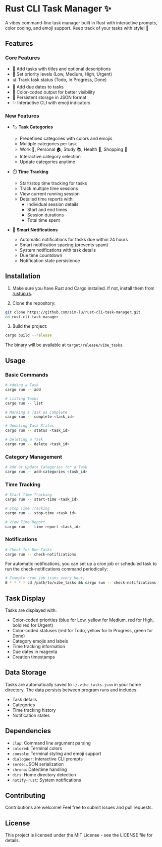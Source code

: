 # Rust CLI Task Manager ✨

A vibey command-line task manager built in Rust with interactive prompts, color coding, and emoji support. Keep track of your tasks with style! 🚀

## Features

### Core Features
- 📝 Add tasks with titles and optional descriptions
- 🎯 Set priority levels (Low, Medium, High, Urgent)
- 📊 Track task status (Todo, In Progress, Done)
- 📅 Add due dates to tasks
- 🎨 Color-coded output for better visibility
- 💾 Persistent storage in JSON format
- ✨ Interactive CLI with emoji indicators

### New Features
- 🏷️ **Task Categories**
  - Predefined categories with colors and emojis
  - Multiple categories per task
  - Work 💼, Personal 🏠, Study 📚, Health 💪, Shopping 🛒
  - Interactive category selection
  - Update categories anytime

- ⏱️ **Time Tracking**
  - Start/stop time tracking for tasks
  - Track multiple time sessions
  - View current running session
  - Detailed time reports with:
    - Individual session details
    - Start and end times
    - Session durations
    - Total time spent

- 🔔 **Smart Notifications**
  - Automatic notifications for tasks due within 24 hours
  - Smart notification spacing (prevents spam)
  - System notifications with task details
  - Due time countdown
  - Notification state persistence

## Installation

1. Make sure you have Rust and Cargo installed. If not, install them from [rustup.rs](https://rustup.rs/).

2. Clone the repository:
```bash
git clone https://github.com/sim-lu/rust-cli-task-manager.git
cd rust-cli-task-manager
```

3. Build the project:
```bash
cargo build --release
```

The binary will be available at `target/release/vibe_tasks`.

## Usage

### Basic Commands
```bash
# Adding a Task
cargo run -- add

# Listing Tasks
cargo run -- list

# Marking a Task as Complete
cargo run -- complete <task_id>

# Updating Task Status
cargo run -- status <task_id>

# Deleting a Task
cargo run -- delete <task_id>
```

### Category Management
```bash
# Add or Update Categories for a Task
cargo run -- add-categories <task_id>
```

### Time Tracking
```bash
# Start Time Tracking
cargo run -- start-time <task_id>

# Stop Time Tracking
cargo run -- stop-time <task_id>

# View Time Report
cargo run -- time-report <task_id>
```

### Notifications
```bash
# Check for Due Tasks
cargo run -- check-notifications
```

For automatic notifications, you can set up a cron job or scheduled task to run the check-notifications command periodically:

```bash
# Example cron job (runs every hour)
0 * * * * cd /path/to/vibe_tasks && cargo run -- check-notifications
```

## Task Display

Tasks are displayed with:
- Color-coded priorities (blue for Low, yellow for Medium, red for High, bold red for Urgent)
- Color-coded statuses (red for Todo, yellow for In Progress, green for Done)
- Category emojis and labels
- Time tracking information
- Due dates in magenta
- Creation timestamps

## Data Storage

Tasks are automatically saved to `~/.vibe_tasks.json` in your home directory. The data persists between program runs and includes:
- Task details
- Categories
- Time tracking history
- Notification states

## Dependencies

- `clap`: Command line argument parsing
- `colored`: Terminal colors
- `console`: Terminal styling and emoji support
- `dialoguer`: Interactive CLI prompts
- `serde`: JSON serialization
- `chrono`: Date/time handling
- `dirs`: Home directory detection
- `notify-rust`: System notifications

## Contributing

Contributions are welcome! Feel free to submit issues and pull requests.

## License

This project is licensed under the MIT License - see the LICENSE file for details.